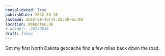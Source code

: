 ```yaml
---
consolidated: True
publishDate: 2022-08-16
lastmod: 2022-08-16T14:18:50-05:00
location: Wahpeton,ND
# weight: -20220816
draft: false
---
```

Got my first North Dakota geocache find a few miles back down the road.
 